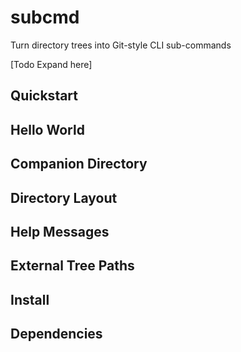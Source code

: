 # subcmd
Turn directory trees into Git-style CLI sub-commands

[Todo Expand here]

## Quickstart

## Hello World

## Companion Directory

## Directory Layout

## Help Messages

## External Tree Paths

## Install

## Dependencies
